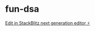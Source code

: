 # fun-dsa

[Edit in StackBlitz next generation editor ⚡️](https://stackblitz.com/~/github.com/priyasingh55/fun-dsa)